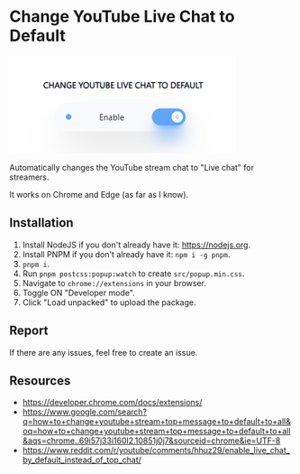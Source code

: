 # Change YouTube Live Chat to Default

![](popup-screenshot.png)

Automatically changes the YouTube stream chat to "Live chat" for streamers.

It works on Chrome and Edge (as far as I know).

## Installation

1. Install NodeJS if you don't already have it: https://nodejs.org.
2. Install PNPM if you don't already have it: `npm i -g pnpm`.
3. `pnpm i`.
4. Run `pnpm postcss:popup:watch` to create `src/popup.min.css`.
5. Navigate to `chrome://extensions` in your browser.
6. Toggle ON "Developer mode".
7. Click "Load unpacked" to upload the package.

## Report

If there are any issues, feel free to create an issue.

## Resources

-   https://developer.chrome.com/docs/extensions/
-   https://www.google.com/search?q=how+to+change+youtube+stream+top+message+to+default+to+all&oq=how+to+change+youtube+stream+top+message+to+default+to+all&aqs=chrome..69i57j33i160l2.10851j0j7&sourceid=chrome&ie=UTF-8
-   https://www.reddit.com/r/youtube/comments/hhuz29/enable_live_chat_by_default_instead_of_top_chat/
